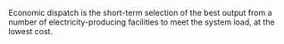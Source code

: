 Economic dispatch is the short-term selection of the best output from a number of electricity-producing facilities to meet the system load, at the lowest cost.
